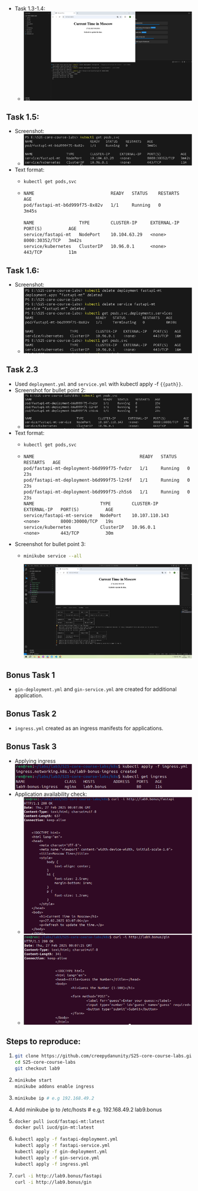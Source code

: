 - Task 1.3-1.4:
    - ![alt text](image.png)

## Task 1.5:
- Screenshot:
    - ![alt text](image-1.png)
- Text format:
    - ```bash
      kubectl get pods,svc
      ```
    - ```text
      NAME                             READY   STATUS    RESTARTS   AGE
      pod/fastapi-mt-b6d999f75-8x82v   1/1     Running   0          3m45s
  
      NAME                 TYPE        CLUSTER-IP     EXTERNAL-IP   PORT(S)          AGE  
      service/fastapi-mt   NodePort    10.104.63.29   <none>        8000:30352/TCP   3m42s
      service/kubernetes   ClusterIP   10.96.0.1      <none>        443/TCP          11m
      ```

## Task 1.6:
- Screenshot:
    - ![alt text](image-2.png)

## Task 2.3
- Used `deployment.yml` and `service.yml` with kubectl apply -f `{{path}}`.
- Screenshot for bullet point 2:
    - ![alt text](image-3.png)
- Text format:
    - ```bash
      kubectl get pods,svc
      ```
    - ```text
      NAME                                        READY   STATUS    RESTARTS   AGE
      pod/fastapi-mt-deployment-b6d999f75-fvdzr   1/1     Running   0          23s
      pod/fastapi-mt-deployment-b6d999f75-l2r6f   1/1     Running   0          23s
      pod/fastapi-mt-deployment-b6d999f75-zh5s6   1/1     Running   0          23s  
      NAME                         TYPE        CLUSTER-IP       EXTERNAL-IP   PORT(S)          AGE
      service/fastapi-mt-service   NodePort    10.107.110.143   <none>        8000:30000/TCP   19s
      service/kubernetes           ClusterIP   10.96.0.1        <none>        443/TCP          30m
      ```
- Screenshot for bullet point 3:
    - ```bash
      minikube service --all
      ```
      ![alt text](image-4.png)

## Bonus Task 1
- `gin-deployment.yml` and `gin-service.yml` are created for additional application.

## Bonus Task 2
- `ingress.yml` created as an ingress manifests for applications.

## Bonus Task 3
- Applying ingress ![alt text](image-5.png)
- Application availability check:
    - ![alt text](image-6.png) 
    - ![alt text](image-7.png)

## Steps to reproduce:
1. ```bash
   git clone https://github.com/creepydanunity/S25-core-course-labs.git
   cd S25-core-course-labs
   git checkout lab9
   ```
2. ```bash
   minikube start
   minikube addons enable ingress
   ```
3. ```bash
   minikube ip # e.g 192.168.49.2
   ```
4. Add minikube ip to /etc/hosts # e.g. 192.168.49.2 lab9.bonus

5. ```bash
   docker pull iucd/fastapi-mt:latest
   docker pull iucd/gin-mt:latest
   ```
6. ```bash
   kubectl apply -f fastapi-deployment.yml
   kubectl apply -f fastapi-service.yml
   kubectl apply -f gin-deployment.yml
   kubectl apply -f gin-service.yml
   kubectl apply -f ingress.yml
   ```
7. ```bash
   curl -i http://lab9.bonus/fastapi
   curl -i http://lab9.bonus/gin
   ```
